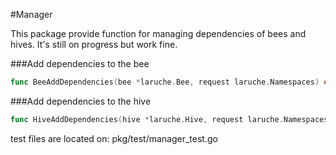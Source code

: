 #Manager

This package provide function for managing dependencies of bees and hives.
It's still on progress but work fine.

###Add dependencies to the bee
```go
func BeeAddDependencies(bee *laruche.Bee, request laruche.Namespaces) error
```

###Add dependencies to the hive
```go 
func HiveAddDependencies(hive *laruche.Hive, request laruche.Namespaces) error
```



test files are located on: pkg/test/manager_test.go